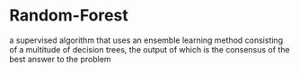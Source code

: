 # Random-Forest
a supervised algorithm that uses an ensemble learning method consisting of a multitude of decision trees, the output of which is the consensus of the best answer to the problem
